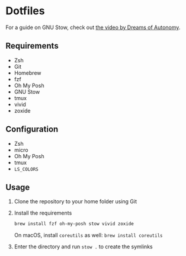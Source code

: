 # Dotfiles

For a guide on GNU Stow, check out [the video by Dreams of Autonomy](https://www.youtube.com/watch?v=y6XCebnB9gs).

## Requirements

- Zsh
- Git
- Homebrew
- fzf
- Oh My Posh
- GNU Stow
- tmux
- vivid
- zoxide

## Configuration

- Zsh
- micro
- Oh My Posh
- tmux
- `LS_COLORS`

## Usage

1. Clone the repository to your home folder using Git
2. Install the requirements

	```bash
	brew install fzf oh-my-posh stow vivid zoxide
	```

	On macOS, install `coreutils` as well: `brew install coreutils`

3. Enter the directory and run `stow .` to create the symlinks
